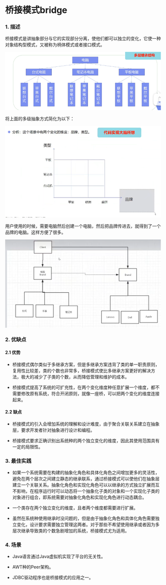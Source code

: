 # 桥接模式bridge

### 1. 描述

桥接模式是讲抽象部分与它的实现部分分离，使他们都可以独立的变化，它使一种对象结构型模式，又被称为柄体模式或者接口模式。

![](assets/2022-07-04-20-19-01-image.png)

将上面的多级抽象方式简化为以下：

![](assets/2022-07-04-20-25-49-image.png)



用户使用的时候，需要电脑然后创建一个电脑，然后把品牌传进去，就得到了一个品牌的电脑。这样方便了很多。

![](assets/2022-07-05-10-51-18-image.png)



### 2. 优缺点

#### 2.1 优势

- 桥接模式偶尔类似于多继承方案，但是多继承方案违背了类的单一职责原则，复用性比较差，类的个数也非常多，桥接模式使比多继承方案更好的解决方法，极大的减少了子类的个数，从而降低管理和维护的成本。

- 桥接模式提高了系统的可扩充性，在两个变化维度种任意扩展一个维度，都不需要修改原有系统，符合开闭原则，就像一座桥，可以把两个变化的维度连接起来。



#### 2.2 缺点

- 桥接模式的引入会增加系统的理解和设计难度，由于聚合关联关系建立在抽象层，要求开发者针对抽象进行设计和编程。

- 桥接模式要求正确识别出系统种的两个独立变化的维度，因此其使用范围具有一定的局限性。



### 3. 最佳实践

- 如果一个系统需要在构建的抽象化角色和具体化角色之间增加更多的灵活性，避免在两个层次之间建立静态的继承联系，通过桥接模式可以使他们在抽象层建立一个关联关系。抽象化角色和实现化角色可以以继承的方式独立扩展而互不影响，在程序运行时可以动态将一个抽象化子类的对象和一个实现化子类的对象进行组合，即系统需要对抽象化角色和实现化角色进行动态耦合。

- 一个类存在两个独立变化的维度，且者两个维度都需要进行扩展。

- 虽然在系统种使用继承时没问题的，但是由于抽象化角色和具体化角色需要独立变化，设计要求需要独立管理这两者。对于那些不希望使用继承或者因为多层次继承导致类的个数急剧增加的系统，桥接模式尤为适用。



### 4. 场景

- Java语言通过Java虚拟机实现了平台的无关性。

- AWT种的Peer架构。

- JDBC驱动程序也是桥接模式的应用之一。
